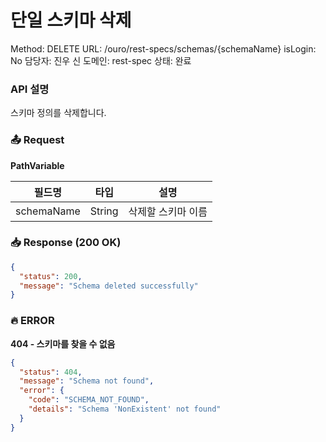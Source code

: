 # 단일 스키마 삭제

Method: DELETE
URL: /ouro/rest-specs/schemas/{schemaName}
isLogin: No
담당자: 진우 신
도메인: rest-spec
상태: 완료

### API 설명

스키마 정의를 삭제합니다.

### 📤 Request

**PathVariable**

| 필드명 | 타입 | 설명 |
| --- | --- | --- |
| schemaName | String | 삭제할 스키마 이름 |

### 📥 Response (200 OK)

```json
{
  "status": 200,
  "message": "Schema deleted successfully"
}

```

### 🔥 ERROR

**404 - 스키마를 찾을 수 없음**

```json
{
  "status": 404,
  "message": "Schema not found",
  "error": {
    "code": "SCHEMA_NOT_FOUND",
    "details": "Schema 'NonExistent' not found"
  }
}

```